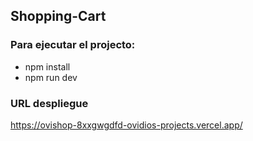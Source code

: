 ## Shopping-Cart
### Para ejecutar el projecto:
- npm install
- npm run dev 

### URL despliegue
https://ovishop-8xxgwgdfd-ovidios-projects.vercel.app/